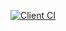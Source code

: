 [![Client CI](https://github.com/indie-collective/community/workflows/Client%20CI/badge.svg)](https://github.com/indie-collective/community/actions?query=workflow%3A%22Client+CI%22)

